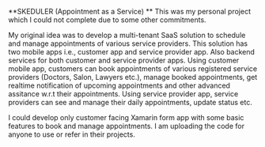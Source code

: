 **SKEDULER (Appointment as a Service) **
This was my personal project which I could not complete due to some other commitments.

My original idea was to develop a multi-tenant SaaS solution to schedule and manage appointments of various service providers.
This solution has two mobile apps i.e., customer app and service provider app. Also backend services for both customer and service provider apps.
Using customer mobile app, customers can book appointments of various registered service providers (Doctors, Salon, Lawyers etc.), manage booked appointments, get realtime notification of upcoming appointments and other advanced assitance w.r.t their appointments.
Using service provider app, service providers can see and manage their daily appointments, update status etc.

I could develop only customer facing Xamarin form app with some basic features to book and manage appointments. 
I am uploading the code for anyone to use or refer in their projects.



<!---
manojnair007/manojnair007 is a ✨ special ✨ repository because its `README.md` (this file) appears on your GitHub profile.
You can click the Preview link to take a look at your changes.
--->
